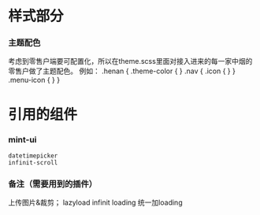 # 样式部分
### 主题配色
考虑到零售户端要可配置化，所以在theme.scss里面对接入进来的每一家中烟的零售户做了主题配色。
例如：
    .henan {
        <!-- 就是河南中烟下面零售户的样式 -->
        .theme-color {
            <!-- 比如黄金叶的主题色是黄色 -->
            <!-- 这是纯色 -->
        }
        .nav {
            <!-- 导航部分是渐变色，用background: linear-gradient()来实现 -->
            .icon {
                <!-- 导航栏的icon图标 -->
            }
        }
        .menu-icon {
            <!-- 门店中心的icon -->
        }
    }

# 引用的组件
### mint-ui
    datetimepicker
    infinit-scroll


### 备注（需要用到的插件）
上传图片&裁剪；
lazyload
infinit loading
统一加loading
